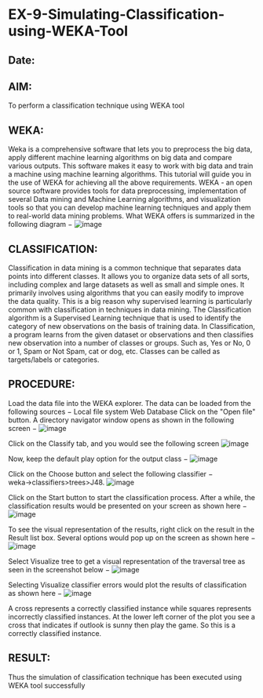# EX-9-Simulating-Classification-using-WEKA-Tool
## Date:

## AIM:
To perform a classification technique using WEKA tool

## WEKA:
Weka is a comprehensive software that lets you to preprocess the big data, apply different machine learning algorithms on big data and compare various outputs. This software makes it easy to work with big data and train a machine using machine learning algorithms. This tutorial will guide you in the use of WEKA for achieving all the above requirements. WEKA - an open source software provides tools for data preprocessing, implementation of several Data mining and Machine Learning algorithms, and visualization tools so that you can develop machine learning techniques and apply them to real-world data mining problems. What WEKA offers is summarized in the following diagram −
![image](https://github.com/Yuvaranithulasingam/EX-9-Simulating-Classification-using-WEKA-Tool/assets/121418522/e3ca00ff-4220-45a6-aa89-7a57a5d1baf6)

## CLASSIFICATION:
Classification in data mining is a common technique that separates data points into different classes. It allows you to organize data sets of all sorts, including complex and large datasets as well as small and simple ones. It primarily involves using algorithms that you can easily modify to improve the data quality. This is a big reason why supervised learning is particularly common with classification in techniques in data mining. The Classification algorithm is a Supervised Learning technique that is used to identify the category of new observations on the basis of training data. In Classification, a program learns from the given dataset or observations and then classifies new observation into a number of classes or groups. Such as, Yes or No, 0 or 1, Spam or Not Spam, cat or dog, etc. Classes can be called as targets/labels or categories.

## PROCEDURE:
Load the data file into the WEKA explorer. The data can be loaded from the following sources − Local file system Web Database
Click on the "Open file" button. A directory navigator window opens as shown in the following screen −
![image](https://github.com/Yuvaranithulasingam/EX-9-Simulating-Classification-using-WEKA-Tool/assets/121418522/6170b03b-e43d-4375-a959-819abd1edab0)

Click on the Classify tab, and you would see the following screen
![image](https://github.com/Yuvaranithulasingam/EX-9-Simulating-Classification-using-WEKA-Tool/assets/121418522/8fff2e27-f03d-49a7-beea-d70418978881)

Now, keep the default play option for the output class −
![image](https://github.com/Yuvaranithulasingam/EX-9-Simulating-Classification-using-WEKA-Tool/assets/121418522/2fa1e8c0-0311-4b10-8317-0a2fcfcfd771)

Click on the Choose button and select the following classifier − weka→classifiers>trees>J48.
![image](https://github.com/Yuvaranithulasingam/EX-9-Simulating-Classification-using-WEKA-Tool/assets/121418522/24ee8f14-1f4b-4e16-b49a-cc46a76d7324)

Click on the Start button to start the classification process. After a while, the classification results would be presented on your screen as shown here −
![image](https://github.com/Yuvaranithulasingam/EX-9-Simulating-Classification-using-WEKA-Tool/assets/121418522/5506b885-a093-4157-a2e6-ed24fc625017)

To see the visual representation of the results, right click on the result in the Result list box. Several options would pop up on the screen as shown here −
![image](https://github.com/Yuvaranithulasingam/EX-9-Simulating-Classification-using-WEKA-Tool/assets/121418522/07f8b1e5-38f5-4b71-ac10-9c7e6ced5ab1)

Select Visualize tree to get a visual representation of the traversal tree as seen in the screenshot below −
![image](https://github.com/Yuvaranithulasingam/EX-9-Simulating-Classification-using-WEKA-Tool/assets/121418522/5cb6b605-0a67-4dfe-9a40-5fa7445ae061)

Selecting Visualize classifier errors would plot the results of classification as shown here −
![image](https://github.com/Yuvaranithulasingam/EX-9-Simulating-Classification-using-WEKA-Tool/assets/121418522/b4b02ea2-f2e6-49e1-9ea0-e475edf86acc)

A cross represents a correctly classified instance while squares represents incorrectly classified instances. At the lower left corner of the plot you see a cross that indicates if outlook is sunny then play the game. So this is a correctly classified instance.

## RESULT:
Thus the simulation of classification technique has been executed using WEKA tool successfully
